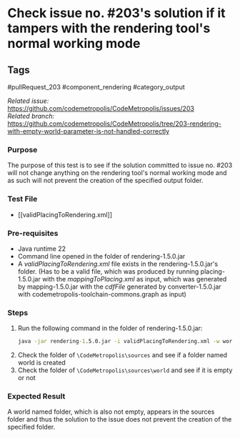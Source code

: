 # Check issue no. #203's solution if it tampers with the rendering tool's normal working mode

## Tags
#pullRequest_203 #component_rendering #category_output

_Related issue:_ https://github.com/codemetropolis/CodeMetropolis/issues/203 <br>
_Related branch:_ https://github.com/codemetropolis/CodeMetropolis/tree/203-rendering-with-empty-world-parameter-is-not-handled-correctly

### Purpose
The purpose of this test is to see if the solution committed to issue no. #203 will not change anything on the rendering tool's normal working mode and as such will not prevent the creation of the specified output folder.

### Test File
- [[validPlacingToRendering.xml]]

### Pre-requisites
- Java runtime 22
- Command line opened in the folder of rendering-1.5.0.jar
- A *validPlacingToRendering.xml* file exists in the rendering-1.5.0.jar's folder. (Has to be a valid file, which was produced by running placing-1.5.0.jar with the *mappingToPlacing.xml* as input, which was generated by mapping-1.5.0.jar with the *cdfFile* generated by converter-1.5.0.jar with codemetropolis-toolchain-commons.graph as input)

### Steps
1. Run the following command in the folder of rendering-1.5.0.jar:
	```cmd
	java -jar rendering-1.5.0.jar -i validPlacingToRendering.xml -w world
	```
2. Check the folder of `\CodeMetropolis\sources` and see if a folder named world is created
3. Check the folder of `\CodeMetropolis\sources\world` and see if it is empty or not

### Expected Result
A world named folder, which is also not empty, appears in the sources folder and thus the solution to the issue does not prevent the creation of the specified folder.